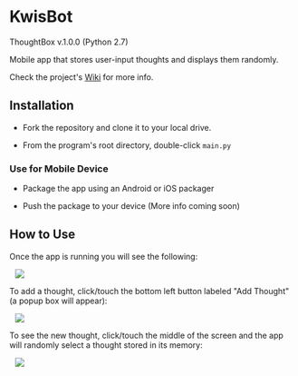 # KwisBot

ThoughtBox v.1.0.0 (Python 2.7)

Mobile app that stores user-input thoughts and displays them randomly.

Check the project's [Wiki](https://github.com/Kwistech/ThoughtBox/wiki) for more info.

## Installation ##

+ Fork the repository and clone it to your local drive.

+ From the program's root directory, double-click `main.py`

### Use for Mobile Device

+ Package the app using an Android or iOS packager

+ Push the package to your device (More info coming soon)

## How to Use

Once the app is running you will see the following:

<img src="https://s15.postimg.org/5qs27ugor/Thought_Box_app_1.png" hspace="10">

To add a thought, click/touch the bottom left button labeled "Add Thought" (a popup box will appear):

<img src="https://s30.postimg.org/hhua7mtkx/Thought_Box_app_2.png" hspace="10">

To see the new thought, click/touch the middle of the screen and the app will randomly select a thought stored in its memory:

<img src="https://s24.postimg.org/jfoq8xaqt/Thought_Box_app_3.png" hspace="10">
